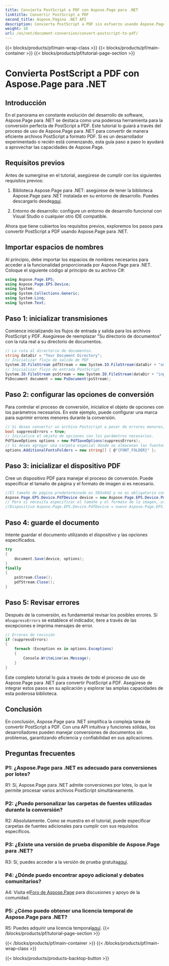 ```yaml
---
title: Convierta PostScript a PDF con Aspose.Page para .NET
linktitle: Convertir PostScript a PDF
second_title: Aspose.Página .NET API
description: Convierta PostScript a PDF sin esfuerzo usando Aspose.Page para .NET. Robusto, confiable y fácil de usar para desarrolladores.
weight: 10
url: /es/net/document-conversion/convert-postscript-to-pdf/
---
```


{{< blocks/products/pf/main-wrap-class >}}
{{< blocks/products/pf/main-container >}}
{{< blocks/products/pf/tutorial-page-section >}}

# Convierta PostScript a PDF con Aspose.Page para .NET

## Introducción

En el panorama en constante evolución del desarrollo de software, Aspose.Page para .NET se destaca como una poderosa herramienta para la conversión perfecta de PostScript a PDF. Este tutorial lo guiará a través del proceso de uso de Aspose.Page para .NET para convertir de manera eficiente archivos PostScript a formato PDF. Si es un desarrollador experimentado o recién está comenzando, esta guía paso a paso lo ayudará a aprovechar las capacidades de Aspose.Page.

## Requisitos previos

Antes de sumergirse en el tutorial, asegúrese de cumplir con los siguientes requisitos previos:

1.  Biblioteca Aspose.Page para .NET: asegúrese de tener la biblioteca Aspose.Page para .NET instalada en su entorno de desarrollo. Puedes descargarlo desde[aquí](https://releases.aspose.com/page/net/).

2. Entorno de desarrollo: configure un entorno de desarrollo funcional con Visual Studio o cualquier otro IDE compatible.

Ahora que tiene cubiertos los requisitos previos, exploremos los pasos para convertir PostScript a PDF usando Aspose.Page para .NET.

## Importar espacios de nombres

Al principio, debe importar los espacios de nombres necesarios para acceder a la funcionalidad proporcionada por Aspose.Page para .NET. Coloque el siguiente código al principio de su archivo C#:

```csharp
using Aspose.Page.EPS;
using Aspose.Page.EPS.Device;
using System;
using System.Collections.Generic;
using System.Linq;
using System.Text;
```

## Paso 1: inicializar transmisiones

Comience inicializando los flujos de entrada y salida para los archivos PostScript y PDF. Asegúrese de reemplazar "Su directorio de documentos" con la ruta real a su directorio de documentos.

```csharp
// La ruta al directorio de documentos.
string dataDir = "Your Document Directory";
// Inicializar flujo de salida de PDF
System.IO.FileStream pdfStream = new System.IO.FileStream(dataDir + "outputPDF_out.pdf", System.IO.FileMode.Create, System.IO.FileAccess.Write);
// Inicializar flujo de entrada PostScript
System.IO.FileStream psStream = new System.IO.FileStream(dataDir + "input.ps", System.IO.FileMode.Open, System.IO.FileAccess.Read);
PsDocument document = new PsDocument(psStream);
```

## Paso 2: configurar las opciones de conversión

Para controlar el proceso de conversión, inicialice el objeto de opciones con los parámetros necesarios. En este ejemplo, puede configurar una marca para suprimir errores menores durante la conversión.

```csharp
// Si desea convertir un archivo Postscript a pesar de errores menores, configure esta bandera
bool suppressErrors = true;
// Inicialice el objeto de opciones con los parámetros necesarios.
PdfSaveOptions options = new PdfSaveOptions(suppressErrors);
// Si desea agregar una carpeta especial donde se almacenan las fuentes. La carpeta de fuentes predeterminadas en el sistema operativo siempre se incluye.
options.AdditionalFontsFolders = new string[] { @"{FONT_FOLDER}" };
```

## Paso 3: inicializar el dispositivo PDF

Cree un dispositivo PDF para manejar el proceso de conversión. Puede especificar el tamaño de página y el formato de imagen si es necesario.

```csharp
//El tamaño de página predeterminado es 595x842 y no es obligatorio configurarlo en PdfDevice
Aspose.Page.EPS.Device.PdfDevice device = new Aspose.Page.EPS.Device.PdfDevice(pdfStream);
// Pero si necesita especificar el tamaño y el formato de la imagen, utilice la siguiente línea
//Dispositivo Aspose.Page.EPS.Device.PdfDevice = nuevo Aspose.Page.EPS.Device.PdfDevice(pdfStream, nuevo System.Drawing.Size(595, 842));
```

## Paso 4: guarde el documento

Intente guardar el documento utilizando el dispositivo y las opciones especificados.

```csharp
try
{
    document.Save(device, options);
}
finally
{
    psStream.Close();
    pdfStream.Close();
}
```

## Paso 5: Revisar errores

 Después de la conversión, es fundamental revisar los posibles errores. Si el`suppressErrors` se establece el indicador, itere a través de las excepciones e imprima mensajes de error.

```csharp
// Errores de revisión
if (suppressErrors)
{
    foreach (Exception ex in options.Exceptions)
    {
        Console.WriteLine(ex.Message);
    }
}
```

Este completo tutorial lo guía a través de todo el proceso de uso de Aspose.Page para .NET para convertir PostScript a PDF. Asegúrese de integrar estos pasos en su aplicación y explorar las amplias capacidades de esta poderosa biblioteca.

## Conclusión

En conclusión, Aspose.Page para .NET simplifica la compleja tarea de convertir PostScript a PDF. Con una API intuitiva y funciones sólidas, los desarrolladores pueden manejar conversiones de documentos sin problemas, garantizando eficiencia y confiabilidad en sus aplicaciones.

## Preguntas frecuentes

### P1: ¿Aspose.Page para .NET es adecuado para conversiones por lotes?

R1: Sí, Aspose.Page para .NET admite conversiones por lotes, lo que le permite procesar varios archivos PostScript simultáneamente.

### P2: ¿Puedo personalizar las carpetas de fuentes utilizadas durante la conversión?

R2: Absolutamente. Como se muestra en el tutorial, puede especificar carpetas de fuentes adicionales para cumplir con sus requisitos específicos.

### P3: ¿Existe una versión de prueba disponible de Aspose.Page para .NET?

 R3: Sí, puedes acceder a la versión de prueba gratuita[aquí](https://releases.aspose.com/).

### P4: ¿Dónde puedo encontrar apoyo adicional y debates comunitarios?

 A4: Visita el[Foro de Aspose.Page](https://forum.aspose.com/c/page/39) para discusiones y apoyo de la comunidad.

### P5: ¿Cómo puedo obtener una licencia temporal de Aspose.Page para .NET?

 R5: Puedes adquirir una licencia temporal[aquí](https://purchase.aspose.com/temporary-license/).
{{< /blocks/products/pf/tutorial-page-section >}}

{{< /blocks/products/pf/main-container >}}
{{< /blocks/products/pf/main-wrap-class >}}

{{< blocks/products/products-backtop-button >}}
